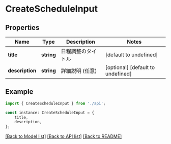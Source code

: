 # CreateScheduleInput


## Properties

Name | Type | Description | Notes
------------ | ------------- | ------------- | -------------
**title** | **string** | 日程調整のタイトル | [default to undefined]
**description** | **string** | 詳細説明 (任意) | [optional] [default to undefined]

## Example

```typescript
import { CreateScheduleInput } from './api';

const instance: CreateScheduleInput = {
    title,
    description,
};
```

[[Back to Model list]](../README.md#documentation-for-models) [[Back to API list]](../README.md#documentation-for-api-endpoints) [[Back to README]](../README.md)
